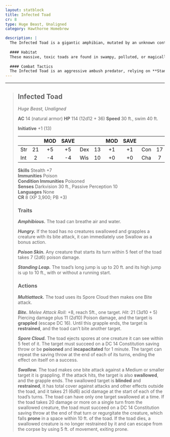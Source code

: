 ```yaml
---
layout: statblock
title: Infected Toad
cr: 8
type: Huge Beast, Unaligned
category: Hawthorne Homebrew

description: |
  The Infected Toad is a gigantic amphibian, mutated by an unknown contagion or blight into a monstrous predator. Its skin is a slick, festering mass that constantly oozes toxic spores, making it a walking hazard. It is driven by relentless, primal hunger, seeking to incapacitate and consume any creature it encounters.
  
  #### Habitat
  These massive, toxic toads are found in swampy, polluted, or magically corrupted wetlands, deep marshes, and underground rivers. They thrive in environments where disease and decay are rampant, allowing their toxic nature to proliferate unchallenged.
  
  #### Combat Tactics
  The Infected Toad is an aggressive ambush predator, relying on **Standing Leap** and **Amphibious** to surprise its prey. It opens with its **Multiattack**, using **Spore Cloud** to incapacitate a target, then follows up with a **Bite** to grapple. If successful, its **Hungry** trait allows it to immediately use **Swallow** as a bonus action. Any enemy that remains close takes automatic damage from its **Poison Skin**, punishing melee combatants.
---
```


___
> ## Infected Toad
> *Huge Beast, Unaligned*
> 
> **AC** 14 (natural armor) **HP** 114 (12d12 + 36) **Speed** 30 ft., swim 40 ft.
> 
> **Initiative** +1 (13)
>
> | | | MOD | SAVE | | | MOD | SAVE | | | MOD | SAVE |
> |:--|:-:|:----:|:----:|:--|:-:|:----:|:----:|:--|:-:|:----:|:----:|
> |Str| 21| +5 | +5 |Dex| 13| +1 | +1 |Con| 17| +3 | +3 |
> |Int| 2| -4 | -4 |Wis| 10| +0 | +0 |Cha| 7| -2 | -2 |
>
> **Skills** Stealth +7  
> **Immunities** Poison  
> **Condition Immunities** Poisoned  
> **Senses** Darkvision 30 ft., Passive Perception 10  
> **Languages** None  
> **CR** 8 (XP 3,900; PB +3)
>
> ### Traits
>
> ***Amphibious.*** The toad can breathe air and water.
>
> ***Hungry.*** If the toad has no creatures swallowed and grapples a creature with its bite attack, it can immediately use Swallow as a bonus action.
>
> ***Poison Skin.*** Any creature that starts its turn within 5 feet of the toad takes 7 ($2d6$) poison damage.
>
> ***Standing Leap.*** The toad’s long jump is up to 20 ft. and its high jump is up to 10 ft., with or without a running start.
>
> ### Actions
>
> ***Multiattack.*** The toad uses its Spore Cloud then makes one Bite attack.
>
> ***Bite.*** *Melee Attack Roll:* +8, reach 5ft., one target. *Hit:* 21 ($3d10 + 5$) Piercing damage plus 11 ($2d10$) Poison damage, and the target is **grappled** (escape DC 16). Until this grapple ends, the target is **restrained**, and the toad can’t bite another target.
>
> ***Spore Cloud.*** The toad ejects spores at one creature it can see within 5 feet of it. The target must succeed on a DC 14 Constitution saving throw or be **poisoned** and **incapacitated** for 1 minute. The target can repeat the saving throw at the end of each of its turns, ending the effect on itself on a success.
>
> ***Swallow.*** The toad makes one bite attack against a Medium or smaller target it is grappling. If the attack hits, the target is also **swallowed**, and the grapple ends. The swallowed target is **blinded** and **restrained**, it has total cover against attacks and other effects outside the toad, and it takes 21 ($6d6$) acid damage at the start of each of the toad’s turns. The toad can have only one target swallowed at a time. If the toad takes 20 damage or more on a single turn from the swallowed creature, the toad must succeed on a DC 14 Constitution saving throw at the end of that turn or regurgitate the creature, which falls **prone** in a space within 10 ft. of the toad. If the toad dies, a swallowed creature is no longer restrained by it and can escape from the corpse by using 5 ft. of movement, exiting prone.